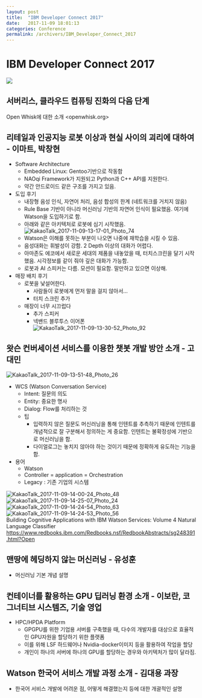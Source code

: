 ```yaml
---
layout: post
title:  "IBM Developer Connect 2017"
date:   2017-11-09 18:01:13
categories: Conference
permalink: /archivers/IBM_Developer_Connect_2017
---
```


# IBM Developer Connect 2017  

![](media/15102006901706.jpg)  
 
## 서버리스, 클라우드 컴퓨팅 진화의 다음 단계  
Open Whisk에 대한 소개
<openwhisk.org>

## 리테일과 인공지능 로봇 이상과 현실 사이의 괴리에 대하여 - 이마트, 박창현  

* Software Architecture  
    - Embedded Linux: Gentoo기반으로 작동함  
    - NAOqi Framework가 지원되고 Python과 C++ API를 지원한다.   
    - 약간 안드로이드 같은 구조를 가지고 있음.  
* 도입 후기
    - 내장형 음성 인식, 자연어 처리, 음성 합성의 한계 (네트워크를 거치지 않음)   
    - Rule Base 기반이 아니라 머신러닝 기반의 자연어 인식이 필요했음. 여기에 Watson을 도입하기로 함.  
    - 아래와 같은 아키텍처로 로봇에 심기 시작했음.  
     ![KakaoTalk_2017-11-09-13-17-01_Photo_74](media/KakaoTalk_2017-11-09-13-17-01_Photo_74.jpeg)  
    - Watson은 이해를 못하는 부분이 나오면 나중에 재학습을 시킬 수 있음.  
    - 음성대화는 휘발성이 강함. 2 Depth 이상의 대화가 어렵다.  
    - 아마존도 에코에서 새로운 세대의 제품을 내놓았을 때, 터치스크린을 달기 시작했음. 시각정보를 같이 줘야 깊은 대화가 가능함.  
    - 로봇과 AI 스피커는 다름. 모션이 필요함. 말만하고 있으면 이상해.  
* 매장 배치 후기  
    - 로봇을 낯설어한다.  
        - 사람들이 로봇에게 먼저 말을 걸지 않아서...  
        - 터치 스크린 추가  
    - 매장이 너무 시끄럽다  
        - 추가 스피커  
        - 넥밴드 블루투스 이어폰                       
            ![KakaoTalk_2017-11-09-13-30-52_Photo_92](media/KakaoTalk_2017-11-09-13-30-52_Photo_92-2.jpeg)  

## 왓슨 컨버세이션 서비스를 이용한 챗봇 개발 방안 소개 - 고대민  
![KakaoTalk_2017-11-09-13-51-48_Photo_26](media/KakaoTalk_2017-11-09-13-51-48_Photo_26.jpeg)  

* WCS (Watson Conversation Service)   
    - Intent: 질문의 의도  
    - Entity: 중요한 명사  
    - Dialog: Flow를 처리하는 것  
    - 팁  
        - 입력하지 않은 질문도 머신러닝을 통해 인텐트를 추측하기 때문에 인텐트를 개념적으로 잘 구분해서 정의하는 게 중요함. 인텐트는 불확정성에 기반으로 머신러닝을 함.  
        - 다이얼로그는 놓치지 않아야 하는 것이기 때문에 정확하게 유도하는 기능을 함.  
* 용어  
    - Watson  
    - Controller = application = Orchestration  
    - Legacy : 기존 기업의 시스템  

![KakaoTalk_2017-11-09-14-00-24_Photo_48](media/KakaoTalk_2017-11-09-14-00-24_Photo_48.jpeg)  
![KakaoTalk_2017-11-09-14-25-07_Photo_24](media/KakaoTalk_2017-11-09-14-25-07_Photo_24.jpeg)  
![KakaoTalk_2017-11-09-14-24-54_Photo_63](media/KakaoTalk_2017-11-09-14-24-54_Photo_63.jpeg)  
![KakaoTalk_2017-11-09-14-24-53_Photo_56](media/KakaoTalk_2017-11-09-14-24-53_Photo_56.jpeg)  
Building Cognitive Applications with IBM Watson Services: Volume 4 Natural Language Classifier  
<https://www.redbooks.ibm.com/Redbooks.nsf/RedbookAbstracts/sg248391.html?Open>  

## 맨땅에 헤딩하지 않는 머신러닝 - 유성훈  
* 머신러닝 기본 개념 설명  

## 컨테이너를 활용하는 GPU 딥러닝 환경 소개 - 이보란, 코그너티브 시스템즈, 기술 영업  
* HPC/HPDA Platform  
    - GPGPU를 위한 기업용 서버를 구축했을 때, 다수의 개발자를 대상으로 효율적인 GPU자원을 할당하기 위한 플랫폼  
    - 이를 위해 LSF 하드웨어나 Nvidia-docker이미지 등을 활용하여 작업을 할당  
    - 개인이 하나의 서버에 하나의 GPU를 할당하는 경우와 아키텍처가 많이 달라짐.  
 
## Watson 한국어 서비스 개발 과정 소개 - 김대용 과장  
* 한국어 서비스 개발에 어려운 점, 어떻게 해결했는지 등에 대한 개괄적인 설명  
    


